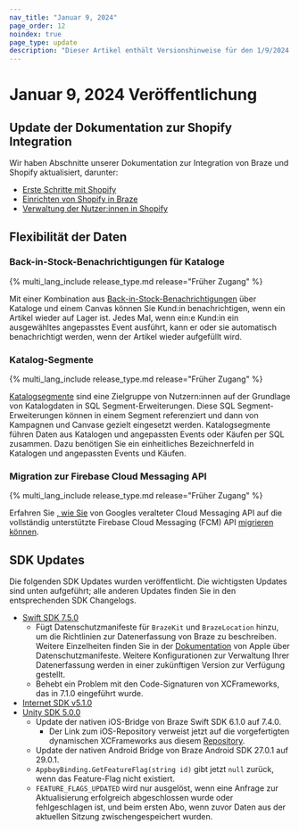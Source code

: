 ```yaml
---
nav_title: "Januar 9, 2024"
page_order: 12
noindex: true
page_type: update
description: "Dieser Artikel enthält Versionshinweise für den 1/9/2024."
---
```


# Januar 9, 2024 Veröffentlichung

## Update der Dokumentation zur Shopify Integration

Wir haben Abschnitte unserer Dokumentation zur Integration von Braze und Shopify aktualisiert, darunter:

- [Erste Schritte mit Shopify]({{site.baseurl}}/partners/message_orchestration/channel_extensions/ecommerce/shopify/getting_started_shopify/)
- [Einrichten von Shopify in Braze]({{site.baseurl}}/partners/message_orchestration/channel_extensions/ecommerce/shopify/setting_up_shopify/)
- [Verwaltung der Nutzer:innen in Shopify]({{site.baseurl}}/partners/message_orchestration/channel_extensions/ecommerce/shopify/shopify_features/shopify_user_identity/)

## Flexibilität der Daten

### Back-in-Stock-Benachrichtigungen für Kataloge

{% multi_lang_include release_type.md release="Früher Zugang" %}

Mit einer Kombination aus [Back-in-Stock-Benachrichtigungen]({{site.baseurl}}/user_guide/personalization_and_dynamic_content/catalogs/catalog_triggers/back_in_stock_notifications/) über Kataloge und einem Canvas können Sie Kund:in benachrichtigen, wenn ein Artikel wieder auf Lager ist. Jedes Mal, wenn ein:e Kund:in ein ausgewähltes angepasstes Event ausführt, kann er oder sie automatisch benachrichtigt werden, wenn der Artikel wieder aufgefüllt wird.

### Katalog-Segmente

{% multi_lang_include release_type.md release="Früher Zugang" %}

[Katalogsegmente]({{site.baseurl}}/user_guide/engagement_tools/segments/sql_segments/catalog_segments/) sind eine Zielgruppe von Nutzern:innen auf der Grundlage von Katalogdaten in SQL Segment-Erweiterungen. Diese SQL Segment-Erweiterungen können in einem Segment referenziert und dann von Kampagnen und Canvase gezielt eingesetzt werden. Katalogsegmente führen Daten aus Katalogen und angepassten Events oder Käufen per SQL zusammen. Dazu benötigen Sie ein einheitliches Bezeichnerfeld in Katalogen und angepassten Events und Käufen.

### Migration zur Firebase Cloud Messaging API

{% multi_lang_include release_type.md release="Früher Zugang" %}

Erfahren Sie [, wie Sie]({{site.baseurl}}/developer_guide/push_notifications/?sdktab=android) von Googles veralteter Cloud Messaging API auf die vollständig unterstützte Firebase Cloud Messaging (FCM) API [migrieren können]({{site.baseurl}}/developer_guide/push_notifications/?sdktab=android).

## SDK Updates

Die folgenden SDK Updates wurden veröffentlicht. Die wichtigsten Updates sind unten aufgeführt; alle anderen Updates finden Sie in den entsprechenden SDK Changelogs.

- [Swift SDK 7.5.0](https://github.com/braze-inc/braze-swift-sdk/blob/main/CHANGELOG.md)
    - Fügt Datenschutzmanifeste für `BrazeKit` und `BrazeLocation` hinzu, um die Richtlinien zur Datenerfassung von Braze zu beschreiben. Weitere Einzelheiten finden Sie in der [Dokumentation](https://developer.apple.com/documentation/bundleresources/privacy_manifest_files/describing_data_use_in_privacy_manifests) von Apple über Datenschutzmanifeste. Weitere Konfigurationen zur Verwaltung Ihrer Datenerfassung werden in einer zukünftigen Version zur Verfügung gestellt.
    - Behebt ein Problem mit den Code-Signaturen von XCFrameworks, das in 7.1.0 eingeführt wurde.
- [Internet SDK v5.1.0](https://github.com/braze-inc/braze-web-sdk/blob/master/CHANGELOG.md)
- [Unity SDK 5.0.0](https://github.com/braze-inc/braze-unity-sdk/blob/master/CHANGELOG.md)
    - Update der nativen iOS-Bridge von Braze Swift SDK 6.1.0 auf 7.4.0.
        - Der Link zum iOS-Repository verweist jetzt auf die vorgefertigten dynamischen XCFrameworks aus diesem [Repository](https://github.com/braze-inc/braze-swift-sdk-prebuilt-dynamic).
    - Update der nativen Android Bridge von Braze Android SDK 27.0.1 auf 29.0.1.
    - `AppboyBinding.GetFeatureFlag(string id)` gibt jetzt `null` zurück, wenn das Feature-Flag nicht existiert.
    - `FEATURE_FLAGS_UPDATED` wird nur ausgelöst, wenn eine Anfrage zur Aktualisierung erfolgreich abgeschlossen wurde oder fehlgeschlagen ist, und beim ersten Abo, wenn zuvor Daten aus der aktuellen Sitzung zwischengespeichert wurden.

